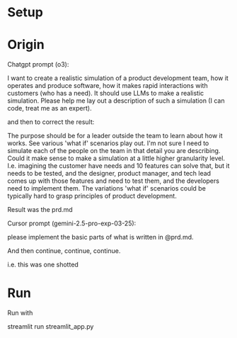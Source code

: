 # Setup

# Origin

Chatgpt prompt (o3):

I want to create a realistic simulation of a product development team, how it operates and produce software, how it makes rapid interactions with customers (who has a need). It should use LLMs to make a realistic simulation. Please help me lay out a description of such a simulation (I can code, treat me as an expert). 

and then to correct the result:

The purpose should be for a leader outside the team to learn about how it works. See various 'what if' scenarios play out. I'm not sure I need to simulate each of the people on the team in that detail you are describing. Could it make sense to make a simulation at a little higher granularity level. I.e. imagining the customer have needs and 10 features can solve that, but it needs to be tested, and the designer, product manager, and tech lead comes up with those features and need to test them, and the developers need to implement them. The variations 'what if' scenarios could be typically hard to grasp principles of product development.


Result was the prd.md

Cursor prompt (gemini-2.5-pro-exp-03-25):

please implement the basic parts of what is written in @prd.md.

And then continue, continue, continue.

i.e. this was one shotted

# Run

Run with

streamlit run streamlit_app.py 
